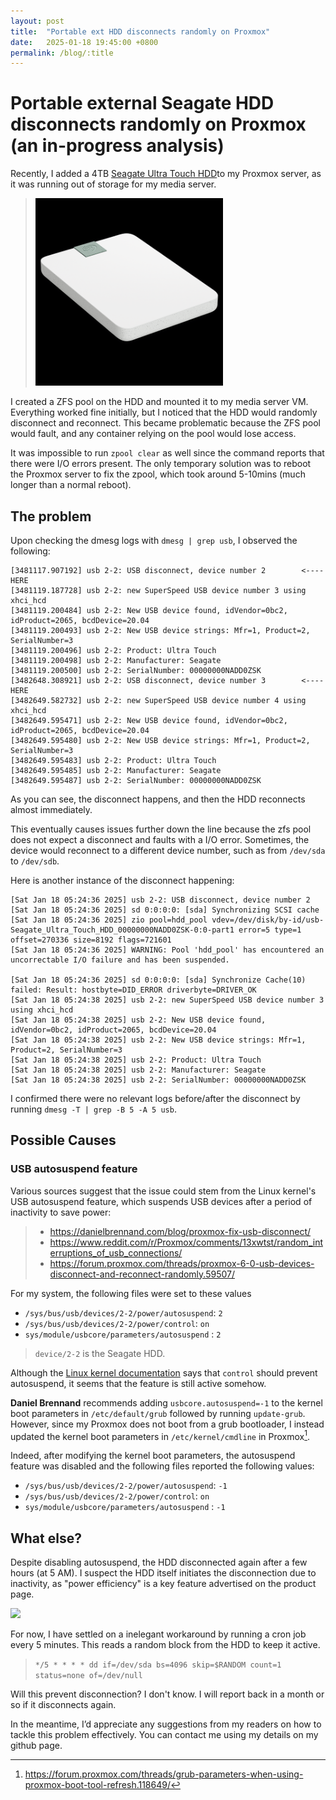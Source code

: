 ```yaml
---
layout: post
title:  "Portable ext HDD disconnects randomly on Proxmox"
date:   2025-01-18 19:45:00 +0800
permalink: /blog/:title
---
```

# Portable external Seagate HDD disconnects randomly on Proxmox (an in-progress analysis)

Recently, I added a 4TB [Seagate Ultra Touch HDD](https://www.seagate.com/sg/en/products/external-hard-drives/ultra-touch-external-drives/?bvstate=pg:2/ct:r)to my Proxmox server, as it was running out of storage for my media server.
> <img src="/assets/images/2025-01-18-Random-HDD-Disconnect-Proxmox/ultratouch.jpg" style="width: 300px; object-fit: cover;"/>
>

I created a ZFS pool on the HDD and mounted it to my media server VM. Everything worked fine initially, but I noticed that the HDD would randomly disconnect and reconnect. This became problematic because the ZFS pool would fault, and any container relying on the pool would lose access.

It was impossible to run `zpool clear` as well since the command reports that there were I/O errors present. The only temporary solution was to reboot the Proxmox server to fix the zpool, which took around 5-10mins (much longer than a normal reboot).

## The problem

Upon checking the dmesg logs with `dmesg | grep usb`, I observed the following:

```
[3481117.907192] usb 2-2: USB disconnect, device number 2        <---- HERE
[3481119.187728] usb 2-2: new SuperSpeed USB device number 3 using xhci_hcd
[3481119.200484] usb 2-2: New USB device found, idVendor=0bc2, idProduct=2065, bcdDevice=20.04
[3481119.200493] usb 2-2: New USB device strings: Mfr=1, Product=2, SerialNumber=3
[3481119.200496] usb 2-2: Product: Ultra Touch
[3481119.200498] usb 2-2: Manufacturer: Seagate
[3481119.200500] usb 2-2: SerialNumber: 00000000NADD0ZSK
[3482648.308921] usb 2-2: USB disconnect, device number 3        <---- HERE
[3482649.582732] usb 2-2: new SuperSpeed USB device number 4 using xhci_hcd
[3482649.595471] usb 2-2: New USB device found, idVendor=0bc2, idProduct=2065, bcdDevice=20.04
[3482649.595480] usb 2-2: New USB device strings: Mfr=1, Product=2, SerialNumber=3
[3482649.595483] usb 2-2: Product: Ultra Touch
[3482649.595485] usb 2-2: Manufacturer: Seagate
[3482649.595487] usb 2-2: SerialNumber: 00000000NADD0ZSK
```
As you can see, the disconnect happens, and then the HDD reconnects almost immediately. 

This eventually causes issues further down the line because the zfs pool does not expect a disconnect and faults with a I/O error. Sometimes, the device would reconnect to a different device number, such as from `/dev/sda` to `/dev/sdb`.

Here is another instance of the disconnect happening:
```
[Sat Jan 18 05:24:36 2025] usb 2-2: USB disconnect, device number 2
[Sat Jan 18 05:24:36 2025] sd 0:0:0:0: [sda] Synchronizing SCSI cache
[Sat Jan 18 05:24:36 2025] zio pool=hdd_pool vdev=/dev/disk/by-id/usb-Seagate_Ultra_Touch_HDD_00000000NADD0ZSK-0:0-part1 error=5 type=1 offset=270336 size=8192 flags=721601
[Sat Jan 18 05:24:36 2025] WARNING: Pool 'hdd_pool' has encountered an uncorrectable I/O failure and has been suspended.

[Sat Jan 18 05:24:36 2025] sd 0:0:0:0: [sda] Synchronize Cache(10) failed: Result: hostbyte=DID_ERROR driverbyte=DRIVER_OK
[Sat Jan 18 05:24:38 2025] usb 2-2: new SuperSpeed USB device number 3 using xhci_hcd
[Sat Jan 18 05:24:38 2025] usb 2-2: New USB device found, idVendor=0bc2, idProduct=2065, bcdDevice=20.04
[Sat Jan 18 05:24:38 2025] usb 2-2: New USB device strings: Mfr=1, Product=2, SerialNumber=3
[Sat Jan 18 05:24:38 2025] usb 2-2: Product: Ultra Touch
[Sat Jan 18 05:24:38 2025] usb 2-2: Manufacturer: Seagate
[Sat Jan 18 05:24:38 2025] usb 2-2: SerialNumber: 00000000NADD0ZSK
```

I confirmed there were no relevant logs before/after the disconnect by running `dmesg -T | grep -B 5 -A 5 usb`. 

## Possible Causes

### USB autosuspend feature
Various sources suggest that the issue could stem from the Linux kernel's USB autosuspend feature, which suspends USB devices after a period of inactivity to save power:
> - https://danielbrennand.com/blog/proxmox-fix-usb-disconnect/
> - https://www.reddit.com/r/Proxmox/comments/13xwtst/random_interruptions_of_usb_connections/
> - https://forum.proxmox.com/threads/proxmox-6-0-usb-devices-disconnect-and-reconnect-randomly.59507/


For my system, the following files were set to these values
- `/sys/bus/usb/devices/2-2/power/autosuspend`: `2`
- `/sys/bus/usb/devices/2-2/power/control`: `on`
- `sys/module/usbcore/parameters/autosuspend` : `2`

> `device/2-2` is the Seagate HDD.

Although the [Linux kernel documentation](`https://www.kernel.org/doc/Documentation/usb/power-management.txt`) says that `control` should prevent autosuspend, it seems that the feature is still active somehow. 

**Daniel Brennand** recommends adding `usbcore.autosuspend=-1` to the kernel boot parameters in `/etc/default/grub` followed by running `update-grub`. However, since my Proxmox does not boot from a grub bootloader, I instead updated the kernel boot parameters in `/etc/kernel/cmdline` in Proxmox[^1].

Indeed, after modifying the kernel boot parameters, the autosuspend feature was disabled and the following files reported the following values:

- `/sys/bus/usb/devices/2-2/power/autosuspend`: `-1`
- `/sys/bus/usb/devices/2-2/power/control`: `on`
- `sys/module/usbcore/parameters/autosuspend` : `-1`


## What else?

Despite disabling autosuspend, the HDD disconnected again after a few hours (at 5 AM). I suspect the HDD itself initiates the disconnection due to inactivity, as "power efficiency" is a key feature advertised on the product page.

<img src="/assets/images/2025-01-18-Random-HDD-Disconnect-Proxmox/image-1.png" style="width: 300px; object-fit: cover;"/>


For now, I have settled on a inelegant workaround by running a cron job every 5 minutes. This reads a random block from the HDD to keep it active. 

> `*/5 * * * * dd if=/dev/sda bs=4096 skip=$RANDOM count=1 status=none of=/dev/null`

Will this prevent disconnection? I don't know. I will report back in a month or so if it disconnects again.

In the meantime, I’d appreciate any suggestions from my readers on how to tackle this problem effectively. You can contact me using my details on my github page.


[^1]: https://forum.proxmox.com/threads/grub-parameters-when-using-proxmox-boot-tool-refresh.118649/
